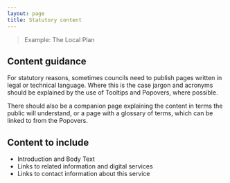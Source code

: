 ```yaml
---
layout: page
title: Statutory content
---
```


> Example: The Local Plan

## Content guidance

For statutory reasons, sometimes councils need to publish pages written in legal or technical language. Where this is the case jargon and acronyms should be explained by the use of Tooltips and Popovers, where possible.

There should also be a companion page explaining the content in terms the public will understand, or a page with a glossary of terms, which can be linked to from the Popovers.

## Content to include

- Introduction and Body Text
- Links to related information and digital services
- Links to contact information about this service
